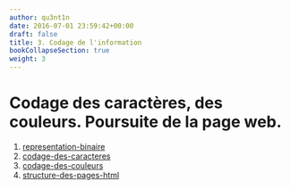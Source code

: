 ```yaml
---
author: qu3nt1n
date: 2016-07-01 23:59:42+00:00
draft: false
title: 3. Codage de l'information
bookCollapseSection: true
weight: 3
---
```


# Codage des caractères, des couleurs. Poursuite de la page web.




1. [representation-binaire](/docs/isn/isn-travaux-pratiques/3-codage-de-linformation/3-1-representation-binaire)
1. [codage-des-caracteres](/docs/isn/isn-travaux-pratiques/3-codage-de-linformation/3-2-codage-des-caracteres)
1. [codage-des-couleurs](/docs/isn/isn-travaux-pratiques/3-codage-de-linformation/3-3-codage-des-couleurs)
1. [structure-des-pages-html](/docs/isn/isn-travaux-pratiques/3-codage-de-linformation/3-4-structure-des-pages-html)
